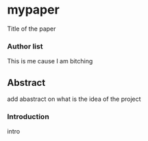 # mypaper

Title of the paper

### Author list

This is me cause I am bitching


## Abstract 

add abastract on what is the idea of the project


### Introduction 

intro

